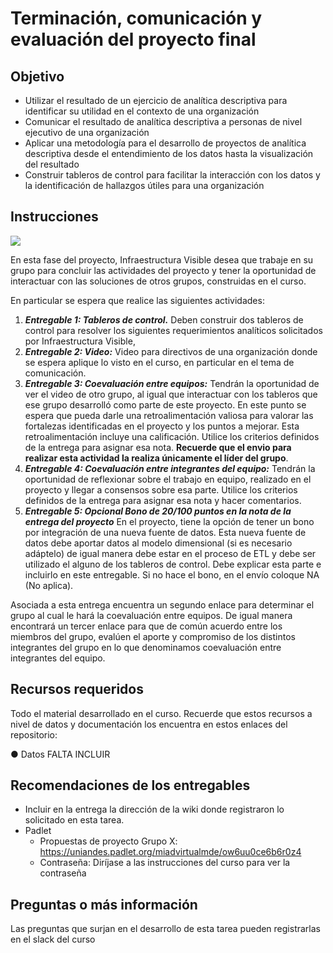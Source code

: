 # **Terminación, comunicación y evaluación del proyecto final**
## **Objetivo**
- Utilizar el resultado de un ejercicio de analítica descriptiva para identificar su utilidad en el contexto de una organización
- Comunicar el resultado de analítica descriptiva a personas de nivel ejecutivo de una organización
- Aplicar una metodología para el desarrollo de proyectos de analítica descriptiva desde el entendimiento de los datos hasta la visualización del resultado
- Construir tableros de control para facilitar la interacción con los datos y la identificación de hallazgos útiles para una organización
## **Instrucciones**

![](./imagenes/S210InfrestructuraVisible.png)

En esta fase del proyecto, Infraestructura Visible desea que trabaje en su grupo para concluir las actividades del proyecto y tener la oportunidad de interactuar con las soluciones de otros grupos, construidas en el curso. 

En particular se espera que realice las siguientes actividades:
1.	***Entregable 1: Tableros de control.*** Deben construir dos tableros de control para resolver los siguientes requerimientos analíticos solicitados por Infraestructura Visible,   
2.	***Entregable 2: Video:*** Video para directivos de una organización donde se espera aplique lo visto en el curso, en particular en el tema de comunicación.
3.	***Entregable 3: Coevaluación entre equipos:*** Tendrán la oportunidad de ver el video de otro grupo, al igual que interactuar con los tableros que ese grupo desarrolló como parte de este proyecto. En este punto se espera que pueda darle una retroalimentación valiosa para valorar las fortalezas identificadas en el proyecto y los puntos a mejorar. Esta retroalimentación incluye una calificación. Utilice los criterios definidos de la entrega para asignar esa nota. **Recuerde que el envio para realizar esta actividad la realiza únicamente el líder del grupo**.
4.	***Entregable 4: Coevaluación entre integrantes del equipo:*** Tendrán la oportunidad de reflexionar sobre el trabajo en equipo, realizado en el proyecto y llegar a consensos sobre esa parte. Utilice los criterios definidos de la entrega para asignar esa nota y hacer comentarios.
5. ***Entregable 5: Opcional Bono de 20/100 puntos en la nota de la entrega del proyecto*** En el proyecto, tiene la opción de tener un bono por integración de una nueva fuente de datos. Esta nueva fuente de datos debe aportar datos al modelo dimensional (si es necesario adáptelo) de igual manera debe estar en el proceso de ETL y debe ser utilizado el alguno de los tableros de control. Debe explicar esta parte e incluirlo en este entregable. Si no hace el bono, en el envío coloque NA (No aplica).

Asociada a esta entrega encuentra un segundo enlace para determinar el grupo al cual le hará la coevaluación entre equipos. De igual manera encontrará un tercer enlace para que de común acuerdo entre los miembros del grupo, evalúen el aporte y compromiso de los distintos integrantes del grupo en lo que denominamos coevaluación entre integrantes del equipo.

## **Recursos requeridos**
Todo el material desarrollado en el curso. Recuerde que estos recursos a nivel de datos y documentación los encuentra en estos enlaces del  repositorio:

●	Datos FALTA INCLUIR
## **Recomendaciones de los entregables**
- Incluir en la entrega la dirección de la wiki donde registraron lo solicitado en esta tarea.
- Padlet
    - Propuestas de proyecto Grupo X: https://uniandes.padlet.org/miadvirtualmde/ow6uu0ce6b6r0z4
    - Contraseña: Diríjase a las instrucciones del curso para ver la contraseña
## **Preguntas o más información**
Las preguntas que surjan en el desarrollo de esta tarea pueden registrarlas en el slack del curso
